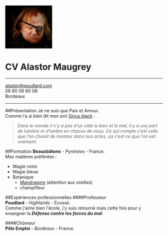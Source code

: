  ![photo de profil](img/tofprofil.gif)          



CV Alastor Maugrey
============

-------------------     ----------------------------
alastor@poudlard.com  
06 60 06 60 06  
Bordeaux
-------------------     ----------------------------

##Présentation 
Je ne suis que Paix et Amour.   
Comme l'a si bien dit mon ami [Sirius black](https://belles--citations-love.skyrock.com/3165316830-Dans-le-monde-il-n-y-a-pas-d-un-cote-le-bien-et-le-mal-il-y-a-une-part.html) :
>_Dans le monde il n’y a pas d’un côté le bien et le mal, il y a une part de lumière et d’ombre en chacun de nous. Ce qui compte c’est celle que l’on choisit de montrer dans nos actes, ça c’est ce que l’on est vraiment._


##Formation
**Beauxbâtons** - _Pyrénées_ - France.   
Mes matières préférées :
* Magie noire
* Magie bleue
* Botanique
    * [Mandragore](https://idata.over-blog.com/3/26/82/45/Mandragore-Paul-Keirn-Natures/mandragore-decouverte-250px.jpg) (attention aux oreilles)
    * champifleur
    
##Expériences professionnelles
####Professeur  
**Poudlard** - _Highlands_ - Ecosse.    
Comme j'aime bien l'école, j'y suis retourné mais cette fois pour y enseigner la **_Défense contre les forces du mal_**.    

    

####Chômeur  
**Pôle Emploi** - _Bordeaux_ - France.    
    
